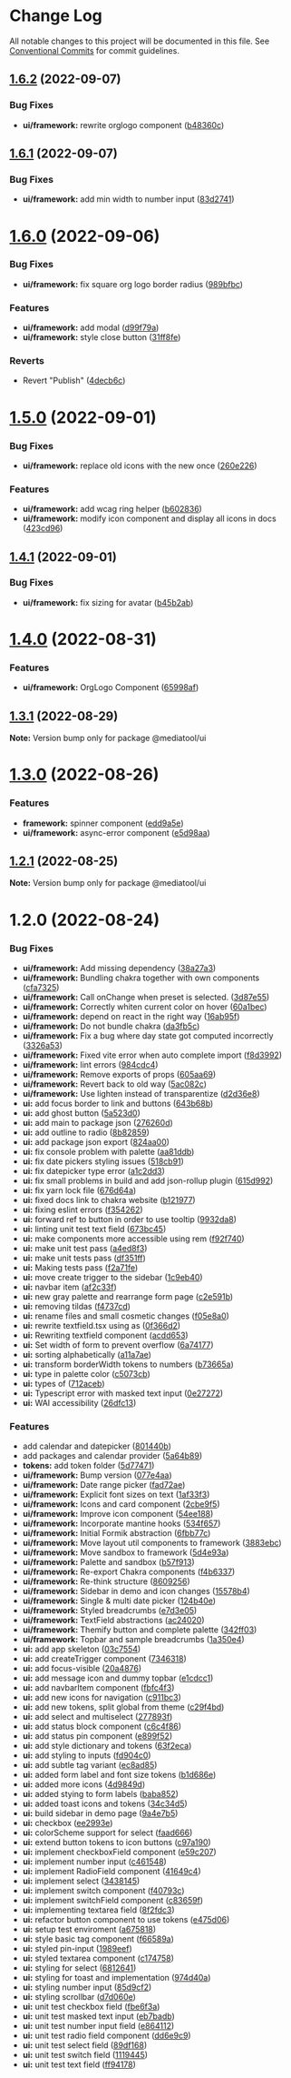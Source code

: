 # Change Log

All notable changes to this project will be documented in this file.
See [Conventional Commits](https://conventionalcommits.org) for commit guidelines.

## [1.6.2](https://github.com/mediatool/mediatool/compare/@mediatool/ui@1.6.1...@mediatool/ui@1.6.2) (2022-09-07)


### Bug Fixes

* **ui/framework:** rewrite orglogo component ([b48360c](https://github.com/mediatool/mediatool/commit/b48360ca5edd4bd36f14ba60c17a6c8e5c688f05))





## [1.6.1](https://github.com/mediatool/mediatool/compare/@mediatool/ui@1.6.0...@mediatool/ui@1.6.1) (2022-09-07)


### Bug Fixes

* **ui/framework:** add min width to number input ([83d2741](https://github.com/mediatool/mediatool/commit/83d27417a6bbdb9c006d262009f17f4d9d18a930))





# [1.6.0](https://github.com/mediatool/mediatool/compare/@mediatool/ui@1.5.0...@mediatool/ui@1.6.0) (2022-09-06)


### Bug Fixes

* **ui/framework:** fix square org logo border radius ([989bfbc](https://github.com/mediatool/mediatool/commit/989bfbcd02d78f228070d651a286746b96191b44))


### Features

* **ui/framework:** add modal ([d99f79a](https://github.com/mediatool/mediatool/commit/d99f79af5b431db920e60d11581ee1c3fb28fc19))
* **ui/framework:** style close button ([31ff8fe](https://github.com/mediatool/mediatool/commit/31ff8fe67097432ee2015f3071360361492261f8))


### Reverts

* Revert "Publish" ([4decb6c](https://github.com/mediatool/mediatool/commit/4decb6cb7cd7d437615796ab8a6129e36f20487d))





# [1.5.0](https://github.com/mediatool/mediatool/compare/@mediatool/ui@1.4.1...@mediatool/ui@1.5.0) (2022-09-01)


### Bug Fixes

* **ui/framework:** replace old icons with the new once ([260e226](https://github.com/mediatool/mediatool/commit/260e226b1a11bbb8518d025cf79f9b8243c3b849))


### Features

* **ui/framework:** add wcag ring helper ([b602836](https://github.com/mediatool/mediatool/commit/b6028365436602a4788e9acb7ce776517fbe8c9f))
* **ui/framework:** modify icon component and  display all icons in docs ([423cd96](https://github.com/mediatool/mediatool/commit/423cd96efd3bcfe38a8d0072dd3790c9656cefdd))





## [1.4.1](https://github.com/mediatool/mediatool/compare/@mediatool/ui@1.4.0...@mediatool/ui@1.4.1) (2022-09-01)


### Bug Fixes

* **ui/framework:** fix sizing for avatar ([b45b2ab](https://github.com/mediatool/mediatool/commit/b45b2abebfb6b2e5f615b15b6713b3be3f27ee64))





# [1.4.0](https://github.com/mediatool/mediatool/compare/@mediatool/ui@1.3.1...@mediatool/ui@1.4.0) (2022-08-31)


### Features

* **ui/framework:** OrgLogo Component ([65998af](https://github.com/mediatool/mediatool/commit/65998af3ab13389a78ff086d1b71a1aa37db943f))





## [1.3.1](https://github.com/mediatool/mediatool/compare/@mediatool/ui@1.3.0...@mediatool/ui@1.3.1) (2022-08-29)

**Note:** Version bump only for package @mediatool/ui





# [1.3.0](https://github.com/mediatool/mediatool/compare/@mediatool/ui@1.2.1...@mediatool/ui@1.3.0) (2022-08-26)


### Features

* **framework:** spinner component ([edd9a5e](https://github.com/mediatool/mediatool/commit/edd9a5efaf8edb862b094e86f32016d56bffc725))
* **ui/framework:** async-error component ([e5d98aa](https://github.com/mediatool/mediatool/commit/e5d98aa1e3e391ac55c9eb146131ba501148af39))





## [1.2.1](https://github.com/mediatool/mediatool/compare/@mediatool/ui@1.2.0...@mediatool/ui@1.2.1) (2022-08-25)

**Note:** Version bump only for package @mediatool/ui





# 1.2.0 (2022-08-24)


### Bug Fixes

* **ui/framework:** Add missing dependency ([38a27a3](https://github.com/mediatool/mediatool/commit/38a27a3f9cdba008ef55aa21a0ec08ab14c74de6))
* **ui/framework:** Bundling chakra together with own components ([cfa7325](https://github.com/mediatool/mediatool/commit/cfa7325608017f003b819d34697a7ce7726e01cd))
* **ui/framework:** Call onChange when preset is selected. ([3d87e55](https://github.com/mediatool/mediatool/commit/3d87e5556317cf060b20639d24beee7a0bef9850))
* **ui/framework:** Correctly whiten current color on hover ([60a1bec](https://github.com/mediatool/mediatool/commit/60a1bec1bbeb7f2474adad3b26f8fc2f9c1f148f))
* **ui/framework:** depend on react in the right way ([16ab95f](https://github.com/mediatool/mediatool/commit/16ab95fef1edfe1aed98741d057c90c918b929cf))
* **ui/framework:** Do not bundle chakra ([da3fb5c](https://github.com/mediatool/mediatool/commit/da3fb5c37bd166de38e38b6e3dc33680e629c0e6))
* **ui/framework:** Fix a bug where day state got computed incorrectly ([3326a53](https://github.com/mediatool/mediatool/commit/3326a53481d5689abda98db6c6cfdb743d20e2c5))
* **ui/framework:** Fixed vite error when auto complete import ([f8d3992](https://github.com/mediatool/mediatool/commit/f8d399273c41fb5c4cca70b1a36a9f06bcefa837))
* **ui/framework:** lint errors ([984cdc4](https://github.com/mediatool/mediatool/commit/984cdc42071058677f94d76f922180fbd1909182))
* **ui/framework:** Remove exports of props ([605aa69](https://github.com/mediatool/mediatool/commit/605aa6936986e762a077a0930b53a93054f9944d))
* **ui/framework:** Revert back to old way ([5ac082c](https://github.com/mediatool/mediatool/commit/5ac082c5c031dff5b5f6d0210cd72770f4b3c667))
* **ui/framework:** Use lighten instead of transparentize ([d2d36e8](https://github.com/mediatool/mediatool/commit/d2d36e817188e18043ec263d8ea5454fd4e47e3a))
* **ui:** add focus border to link and buttons ([643b68b](https://github.com/mediatool/mediatool/commit/643b68bd131763a97bfe801cfcf051060cf8edb2))
* **ui:** add ghost button ([5a523d0](https://github.com/mediatool/mediatool/commit/5a523d0f11c323b79dcdb3cf40620ec257de7b28))
* **ui:** add main to package json ([276260d](https://github.com/mediatool/mediatool/commit/276260d94e393f6b7ef74c5cb4cca6a3e8dbc50c))
* **ui:** add outline to radio ([8b82859](https://github.com/mediatool/mediatool/commit/8b828590914a0c01fabbd028f7d4f9bdd2db4598))
* **ui:** add package json export ([824aa00](https://github.com/mediatool/mediatool/commit/824aa00e765afb6070688fd6b6a76852043a5308))
* **ui:** fix console problem with palette ([aa81ddb](https://github.com/mediatool/mediatool/commit/aa81ddbb2c931f953b43b6f3519163e3581704e0))
* **ui:** fix date pickers styling issues ([518cb91](https://github.com/mediatool/mediatool/commit/518cb911d402b02fc69cc33dd4c77a30364bf3cb))
* **ui:** fix datepicker type error ([a1c2dd3](https://github.com/mediatool/mediatool/commit/a1c2dd3859466aef2cc75108d76e1ba2642048e3))
* **ui:** fix small problems in build and add json-rollup plugin ([615d992](https://github.com/mediatool/mediatool/commit/615d992cf8372bee207514c3ff5f470e6ddf2452))
* **ui:** fix yarn lock file ([676d64a](https://github.com/mediatool/mediatool/commit/676d64a2aecdddaba719b73239dee3d2c25d2c32))
* **ui:** fixed docs link to chakra website ([b121977](https://github.com/mediatool/mediatool/commit/b1219775d0335423f9d2e34dc5552ba526c9545b))
* **ui:** fixing eslint errors ([f354262](https://github.com/mediatool/mediatool/commit/f354262af629a08043a139348c8458bf9cdf25b6))
* **ui:** forward ref to button in order to use tooltip ([9932da8](https://github.com/mediatool/mediatool/commit/9932da8caf06ee5895bc3d59713b2f6c753488ac))
* **ui:** linting unit test text field ([673bc45](https://github.com/mediatool/mediatool/commit/673bc454e7bea0984551dbab9dd58baa35555fc4))
* **ui:** make components more accessible using rem ([f92f740](https://github.com/mediatool/mediatool/commit/f92f740a61f7d6579010bb8d09ba51c3cd900c85))
* **ui:** make unit test pass ([a4ed8f3](https://github.com/mediatool/mediatool/commit/a4ed8f38b0454e130bc69af8d78ea29fdd5c8f49))
* **ui:** make unit tests pass ([df351ff](https://github.com/mediatool/mediatool/commit/df351ff27b3924e4c9c73756cab4235f84084a4c))
* **ui:** Making tests pass ([f2a71fe](https://github.com/mediatool/mediatool/commit/f2a71feca567cc1836fa234e49275fb0e214b6df))
* **ui:** move create trigger to the sidebar ([1c9eb40](https://github.com/mediatool/mediatool/commit/1c9eb40e486f0eee4b585924d7f5b60e7cabef44))
* **ui:** navbar item ([af2c33f](https://github.com/mediatool/mediatool/commit/af2c33f5adf3d3f10d09bf6dd49c384c4472048b))
* **ui:** new gray palette and rearrange form page ([c2e591b](https://github.com/mediatool/mediatool/commit/c2e591bcdbba0b4ca38d54a1eb027b347b2a8ef6))
* **ui:** removing tildas ([f4737cd](https://github.com/mediatool/mediatool/commit/f4737cd867d95f301bf1353b2c11e5738b0e6927))
* **ui:** rename files and small cosmetic changes ([f05e8a0](https://github.com/mediatool/mediatool/commit/f05e8a046ab3721ccf194e969c6c52d1b4b84dbc))
* **ui:** rewrite textfield.tsx using as ([0f366d2](https://github.com/mediatool/mediatool/commit/0f366d2585d0889f827d0be1b367f866624a671f))
* **ui:** Rewriting textfield component ([acdd653](https://github.com/mediatool/mediatool/commit/acdd6536828a39fff007dc67d05ec70e5b60bbb5))
* **ui:** Set width of form to prevent overflow ([6a74177](https://github.com/mediatool/mediatool/commit/6a74177ac62d8b70be3015ffd30b5149fdc0b8a5))
* **ui:** sorting alphabetically ([a11a7ae](https://github.com/mediatool/mediatool/commit/a11a7ae1c6bf1be9a20bba71ecb13ed607ac697d))
* **ui:** transform borderWidth tokens to numbers ([b73665a](https://github.com/mediatool/mediatool/commit/b73665a184886b8fcdd125858f07c26d048a8ea4))
* **ui:** type in palette color ([c5073cb](https://github.com/mediatool/mediatool/commit/c5073cbfff823e011153a66d43db12c1c82e8548))
* **ui:** types of <TextField> ([712aceb](https://github.com/mediatool/mediatool/commit/712aceb03b0a3b02e2937462d2d5f7f7f8261c21))
* **ui:** Typescript error with masked text input ([0e27272](https://github.com/mediatool/mediatool/commit/0e27272040f574169039c6e090cf967aa066211e))
* **ui:** WAI accessibility ([26dfc13](https://github.com/mediatool/mediatool/commit/26dfc13c9efc354e58bd567999e19f1f5c23422a))


### Features

* add calendar and datepicker ([801440b](https://github.com/mediatool/mediatool/commit/801440b776f256b3531bba6a6d8e2b89cd09cb3d))
* add packages and calendar provider ([5a64b89](https://github.com/mediatool/mediatool/commit/5a64b8911ca01ef494df32feee56e004e3096b88))
* **tokens:** add token folder ([5d77471](https://github.com/mediatool/mediatool/commit/5d77471de618455093c5bab46f1b0c9aae2dc7dd))
* **ui/framework:** Bump version ([077e4aa](https://github.com/mediatool/mediatool/commit/077e4aaa7a5e354d1af2c18262d2929e9d911f6a))
* **ui/framework:** Date range picker ([fad72ae](https://github.com/mediatool/mediatool/commit/fad72ae3d1a8b5147e8bda97d858efc83ae069c0))
* **ui/framework:** Explicit font sizes on text ([1af33f3](https://github.com/mediatool/mediatool/commit/1af33f39c3645dd27eeba62896ce8dcfaef47106))
* **ui/framework:** Icons and card component ([2cbe9f5](https://github.com/mediatool/mediatool/commit/2cbe9f5c6c3f60176665733bba63d4fb3a7a95b1))
* **ui/framework:** Improve icon component ([54ee188](https://github.com/mediatool/mediatool/commit/54ee1888719185d56768b2b6ddc7c19d8a3694f7))
* **ui/framework:** Incorporate mantine hooks ([534f657](https://github.com/mediatool/mediatool/commit/534f657527c8e9b1297e013f14b2b02d94c05dcd))
* **ui/framework:** Initial Formik abstraction ([6fbb77c](https://github.com/mediatool/mediatool/commit/6fbb77c5caafa7d5ff307b42797318bff2f6dc34))
* **ui/framework:** Move layout util components to framework ([3883ebc](https://github.com/mediatool/mediatool/commit/3883ebc5161fa877b319c319e998f2c79af7e994))
* **ui/framework:** Move sandbox to framework ([5d4e93a](https://github.com/mediatool/mediatool/commit/5d4e93ab39a42ad5bef110fa1f4d0ea8e17ef83f))
* **ui/framework:** Palette and sandbox ([b57f913](https://github.com/mediatool/mediatool/commit/b57f9138531182f98ffba4164a4f74588ac1af81))
* **ui/framework:** Re-export Chakra components ([f4b6337](https://github.com/mediatool/mediatool/commit/f4b633715292e36a30f068e6b0ced934773efee1))
* **ui/framework:** Re-think structure ([8609256](https://github.com/mediatool/mediatool/commit/8609256ba9e99e9406ed5bc08e35e7d0df29ec49))
* **ui/framework:** Sidebar in demo and icon changes ([15578b4](https://github.com/mediatool/mediatool/commit/15578b4e6b9fda4b56e6a2a365b3f8da21a4ee35))
* **ui/framework:** Single & multi date picker ([124b40e](https://github.com/mediatool/mediatool/commit/124b40eaa1e7b2b2fa058dfc0e4443496eb230f0))
* **ui/framework:** Styled breadcrumbs ([e7d3e05](https://github.com/mediatool/mediatool/commit/e7d3e05b00c919499b8ab73df4dc86c7b4446eeb))
* **ui/framework:** TextField abstractions ([ac24020](https://github.com/mediatool/mediatool/commit/ac24020c78e9111e3afc113a0a43e8d5ab650598))
* **ui/framework:** Themify button and complete palette ([342ff03](https://github.com/mediatool/mediatool/commit/342ff03e027c021a7e698ff609a42f8a2efe02c1))
* **ui/framework:** Topbar and sample breadcrumbs ([1a350e4](https://github.com/mediatool/mediatool/commit/1a350e422043491ed17125df3d8d38bef0167d8d))
* **ui:** add app skeleton ([03c7554](https://github.com/mediatool/mediatool/commit/03c755454c9c746f41f522bca9695302f2278edc))
* **ui:** add createTrigger component ([7346318](https://github.com/mediatool/mediatool/commit/7346318a779a7e27a454061166aa66160cb4f5fa))
* **ui:** add focus-visible ([20a4876](https://github.com/mediatool/mediatool/commit/20a48764f5e3478c112f63b12f342769a1e3b570))
* **ui:** add message icon and dummy topbar ([e1cdcc1](https://github.com/mediatool/mediatool/commit/e1cdcc1860cb6a7411ab020c7d4de68b9e046081))
* **ui:** add navbarItem component ([fbfc4f3](https://github.com/mediatool/mediatool/commit/fbfc4f39cbac6251c79dfee0b09634fcbc2faaa4))
* **ui:** add new icons for navigation ([c911bc3](https://github.com/mediatool/mediatool/commit/c911bc3aa5540a007bee2a7b5b0ca7a315237184))
* **ui:** add new tokens, split global from theme ([c29f4bd](https://github.com/mediatool/mediatool/commit/c29f4bd7413616f4bbaf8674a90200af946d9a6a))
* **ui:** add select and multiselect ([277893f](https://github.com/mediatool/mediatool/commit/277893fccfc40f7e20fadecf41e3a513373274e0))
* **ui:** add status block component ([c6c4f86](https://github.com/mediatool/mediatool/commit/c6c4f86086bf6cf477dd48fab429b13f7b3a7f67))
* **ui:** add status pin component ([e899f52](https://github.com/mediatool/mediatool/commit/e899f527aa2996a4cfe176a780e98cb2f2d19aa2))
* **ui:** add style dictionary and tokens ([63f2eca](https://github.com/mediatool/mediatool/commit/63f2ecac7cf58dfdda2538f4bfa8be66e220dffe))
* **ui:** add styling to inputs ([fd904c0](https://github.com/mediatool/mediatool/commit/fd904c0e72468e41ba755caf55e871894db4eb10))
* **ui:** add subtle tag variant ([ec8ad85](https://github.com/mediatool/mediatool/commit/ec8ad85be9ab16ad369a92a6e2ab1b1aacb93746))
* **ui:** added form label and font size tokens ([b1d686e](https://github.com/mediatool/mediatool/commit/b1d686efd1b74d00dbff9abe74f77e47a928da94))
* **ui:** added more icons ([4d9849d](https://github.com/mediatool/mediatool/commit/4d9849d7ceb008b582f078bee31bed1551f2ffff))
* **ui:** added stying to form labels ([baba852](https://github.com/mediatool/mediatool/commit/baba8529c43d6edbe59307bf4bf024c8fdb18ffd))
* **ui:** added toast icons and tokens ([34c34d5](https://github.com/mediatool/mediatool/commit/34c34d5954511aaf5190d0775c990a7d20935ad9))
* **ui:** build sidebar in demo page ([9a4e7b5](https://github.com/mediatool/mediatool/commit/9a4e7b57fbce75c176c5fdf3db7ed7333655f536))
* **ui:** checkbox ([ee2993e](https://github.com/mediatool/mediatool/commit/ee2993e3990c71e5477e3651819421172a1d29f3))
* **ui:** colorScheme support for select ([faad666](https://github.com/mediatool/mediatool/commit/faad66633bedf030f3d63838ee06dc656f55c0e4))
* **ui:** extend button tokens to icon buttons ([c97a190](https://github.com/mediatool/mediatool/commit/c97a19020a4fa6bd94d515e3fe68a6ec36af1967))
* **ui:** implement checkboxField component ([e59c207](https://github.com/mediatool/mediatool/commit/e59c2079d4fec792280c9ea3faa468728e1627e3))
* **ui:** implement number input ([c461548](https://github.com/mediatool/mediatool/commit/c461548e17f9a34ca696878b2a3eeffffd1dbbca))
* **ui:** implement RadioField component ([41649c4](https://github.com/mediatool/mediatool/commit/41649c449fd454459f30f1605c75b61df650c858))
* **ui:** implement select ([3438145](https://github.com/mediatool/mediatool/commit/3438145560fd11d9adfaab8cf9ed5f0feb67dfad))
* **ui:** implement switch component ([f40793c](https://github.com/mediatool/mediatool/commit/f40793cf73ba9de0d10d8662e0f2ad3279054cee))
* **ui:** implement switchField component ([c83659f](https://github.com/mediatool/mediatool/commit/c83659ff684bc3058bf434e546fd2fa239d6c4a6))
* **ui:** implementing textarea field ([8f2fdc3](https://github.com/mediatool/mediatool/commit/8f2fdc3b75a86a686394d8d10930c858a804d2bf))
* **ui:** refactor button component to use tokens ([e475d06](https://github.com/mediatool/mediatool/commit/e475d0666602899dd11ea8b704a1cbe268458b5a))
* **ui:** setup test enviroment ([a675818](https://github.com/mediatool/mediatool/commit/a675818f78b7c0677783d2a421e094d5745ca190))
* **ui:** style basic tag component ([f66589a](https://github.com/mediatool/mediatool/commit/f66589a30bd22193a7bd36a546a7f1ebda5302fc))
* **ui:** styled pin-input ([1989eef](https://github.com/mediatool/mediatool/commit/1989eef7cefd33bcab485d07a4a72a0dd370c8ec))
* **ui:** styled textarea component ([c174758](https://github.com/mediatool/mediatool/commit/c1747580683423aa1d557221061f2556905d8683))
* **ui:** styling for select ([6812641](https://github.com/mediatool/mediatool/commit/68126411733225094442dab80597f5465ef61524))
* **ui:** styling for toast and implementation ([974d40a](https://github.com/mediatool/mediatool/commit/974d40a82dc7182c34d40f934fb1f38e3bbef0ce))
* **ui:** styling number input ([85d9cf2](https://github.com/mediatool/mediatool/commit/85d9cf2d8d168a5df3578e595357e691c99b7a0a))
* **ui:** styling scrollbar ([d7d060e](https://github.com/mediatool/mediatool/commit/d7d060e885688ecead658c1b13147dae26e073ec))
* **ui:** unit test checkbox field ([fbe6f3a](https://github.com/mediatool/mediatool/commit/fbe6f3a7a9164a789a5f015ee85ad5b1af3ed1c0))
* **ui:** unit test masked text input ([eb7badb](https://github.com/mediatool/mediatool/commit/eb7badb73200947863421387decb14774b786a74))
* **ui:** unit test number input field ([e864112](https://github.com/mediatool/mediatool/commit/e864112daac5eaa3832eea8fe01ae9c45ff9d994))
* **ui:** unit test radio field component ([dd6e9c9](https://github.com/mediatool/mediatool/commit/dd6e9c92bf24cb342a36f661812bf76b8ffbe36d))
* **ui:** unit test select field ([89df168](https://github.com/mediatool/mediatool/commit/89df1681fd61221549c1a56be7dcc1321524564b))
* **ui:** unit test switch field ([1119445](https://github.com/mediatool/mediatool/commit/1119445e76dc0fee24cc49a821812a731867ddb4))
* **ui:** unit test text field ([ff94178](https://github.com/mediatool/mediatool/commit/ff94178f98f5c271d34d3ff40de2ed1841917659))
